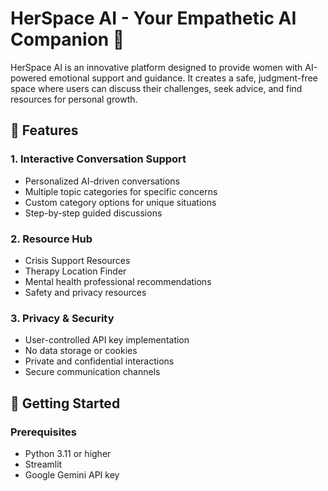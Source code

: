 # HerSpace AI - Your Empathetic AI Companion 🌸

HerSpace AI is an innovative platform designed to provide women with AI-powered emotional support and guidance. It creates a safe, judgment-free space where users can discuss their challenges, seek advice, and find resources for personal growth.

## 🌟 Features

### 1. Interactive Conversation Support
- Personalized AI-driven conversations
- Multiple topic categories for specific concerns
- Custom category options for unique situations
- Step-by-step guided discussions

### 2. Resource Hub
- Crisis Support Resources
- Therapy Location Finder
- Mental health professional recommendations
- Safety and privacy resources

### 3. Privacy & Security
- User-controlled API key implementation
- No data storage or cookies
- Private and confidential interactions
- Secure communication channels

## 🚀 Getting Started

### Prerequisites
- Python 3.11 or higher
- Streamlit
- Google Gemini API key

